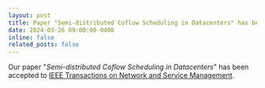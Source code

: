 ```yaml
---
layout: post
title: Paper "Semi-distributed Coflow Scheduling in Datacenters" has been accepted to IEEE Transactions on Network and Service Management (TNSM)
date: 2024-03-26 09:00:00-0400
inline: false
related_posts: false
---
```


Our paper "*Semi-distributed Coflow Scheduling in Datacenters*" has been accepted to [IEEE Transactions on Network and Service Management](https://ieeexplore.ieee.org/abstract/document/9737314).
